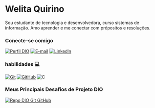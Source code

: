 # Welita Quirino
 
 Sou estudante de tecnologia e desenvolvedora, curso sistemas de informação. Amo aprender e me conectar com própositos e resoluções. 

 ### Conecte-se comigo
 [![Perfil DIO](https://img.shields.io/badge/-Meu%20Perfil%20na%20DIO-30A3DC?style=for-the-badge)](https://web.dio.me/users/welitas80/)
[![E-mail](https://img.shields.io/badge/-Email-000?style=for-the-badge&logo=microsoft-outlook&logoColor=E94D5F)](mailto:welitaa@icloud.com)
[![LinkedIn](https://img.shields.io/badge/-LinkedIn-000?style=for-the-badge&logo=linkedin&logoColor=30A3DC)](https://www.linkedin.com/in/welita-quirino-3839591a6/)

### habilidades 💻
[![Git](https://img.shields.io/badge/Git-000?style=for-the-badge&logo=git&logoColor=E94D5F)](https://git-scm.com/doc)
[![GitHub](https://img.shields.io/badge/GitHub-000?style=for-the-badge&logo=github&logoColor=30A3DC)](https://docs.github.com/)
![C](https://img.shields.io/badge/C-000?style=for-the-badge&logo=c&logoColor=red)

### Meus Principais Desafios de Projeto DIO

[![Repo DIO Git GitHub](https://github-readme-stats.vercel.app/api/pin/?username=welita2&repo=dio-lab-open-source&bg_color=000&border_color=30A3DC&show_icons=true&icon_color=30A3DC&title_color=E94D5F&text_color=FFF)](https://github.com/welita2/dio-lab-open-source)